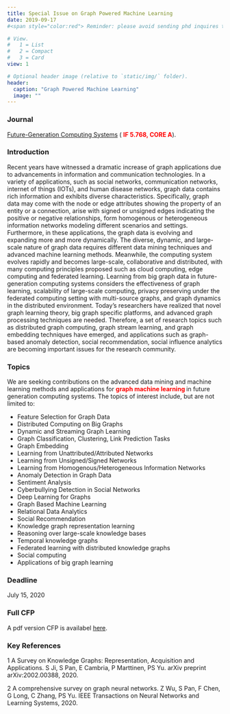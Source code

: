 ```yaml
---
title: Special Issue on Graph Powered Machine Learning
date: 2019-09-17
#<span style="color:red"> Reminder: please avoid sending phd inquires to multiple supervisors at Monash at the same time. </span>

# View.
#   1 = List
#   2 = Compact
#   3 = Card
view: 1

# Optional header image (relative to `static/img/` folder).
header:
  caption: "Graph Powered Machine Learning"
  image: ""
---
```


### Journal
[Future-Generation Computing Systems](http://bit.ly/GraphML-FGCS) (<span style="color:red"> <b>IF 5.768, CORE A</b></span>).

### Introduction
Recent years have witnessed a dramatic increase of graph applications due to advancements in information and communication technologies. In a variety of applications, such as social networks, communication networks, internet of things (IOTs), and human disease networks, graph data contains rich information and exhibits diverse characteristics. Specifically, graph data may come with the node or edge attributes showing the property of an entity or a connection, arise with signed or unsigned edges indicating the positive or negative relationships, form homogenous or heterogeneous information networks modeling different scenarios and settings. Furthermore, in these applications, the graph data is evolving and expanding more and more dynamically. The diverse, dynamic, and large-scale nature of graph data requires different data mining techniques and advanced machine learning methods. Meanwhile, the computing system evolves rapidly and becomes large-scale, collaborative and distributed, with many computing principles proposed such as cloud computing, edge computing and federated learning. Learning from big graph data in future-generation computing systems considers the effectiveness of graph learning, scalability of large-scale computing, privacy preserving under the federated computing setting with multi-source graphs, and graph dynamics in the distributed environment. Today’s researchers have realized that novel graph learning theory, big graph specific platforms, and advanced graph processing techniques are needed. Therefore, a set of research topics such as distributed graph computing, graph stream learning, and graph embedding techniques have emerged, and applications such as graph-based anomaly detection, social recommendation, social influence analytics are becoming important issues for the research community.

### Topics
We are seeking contributions on the advanced data mining and machine learning methods and applications for <span style="color:red"> <b> graph machine learning </b></span> in future generation computing systems. The topics of interest include, but are not limited to: 

*	Feature Selection for Graph Data
*	Distributed Computing on Big Graphs
*	Dynamic and Streaming Graph Learning
*	Graph Classification, Clustering, Link Prediction Tasks 
*	Graph Embedding
*	Learning from Unattributed/Attributed Networks
*	Learning from Unsigned/Signed Networks
*	Learning from Homogenous/Heterogeneous Information Networks
*	Anomaly Detection in Graph Data
*	Sentiment Analysis
*	Cyberbullying Detection in Social Networks
*	Deep Learning for Graphs
*	Graph Based Machine Learning
*	Relational Data Analytics
*	Social Recommendation
*	Knowledge graph representation learning
*	Reasoning over large-scale knowledge bases
*	Temporal knowledge graphs
*	Federated learning with distributed knowledge graphs
*	Social computing
*	Applications of big graph learning


### Deadline
July 15, 2020

### Full CFP
A pdf version CFP is availabel [here](../../post/CFP_GraphML_FGCS.pdf).

### Key References

1 A Survey on Knowledge Graphs: Representation, Acquisition and Applications. S Ji, S Pan, E Cambria, P Marttinen, PS Yu. arXiv preprint arXiv:2002.00388, 2020.

2 A comprehensive survey on graph neural networks. Z Wu, S Pan, F Chen, G Long, C Zhang, PS Yu. IEEE Transactions on Neural Networks and Learning Systems, 2020.




